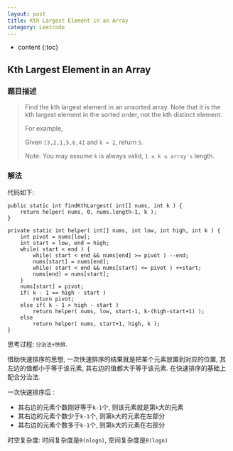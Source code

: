 ```yaml
---
layout: post
title: Kth Largest Element in an Array
category: Leetcode
---
```


* content
{:toc}

## Kth Largest Element in an Array

### 题目描述

> Find the kth largest element in an unsorted array. Note that it is the kth largest element in the sorted order, not the kth distinct element.
>
> For example,
>
> Given `[3,2,1,5,6,4]` and `k = 2`, return `5`.
>
> Note: 
> You may assume `k` is always valid, `1 ≤ k ≤ array's` length.

### 解法

代码如下:

    public static int findKthLargest( int[] nums, int k ) {
        return helper( nums, 0, nums.length-1, k );
    }

    private static int helper( int[] nums, int low, int high, int k ) {
        int pivot = nums[low];
        int start = low, end = high;
        while( start < end ) {
            while( start < end && nums[end] >= pivot ) --end;
            nums[start] = nums[end];
            while( start < end && nums[start] <= pivot ) ++start;
            nums[end] = nums[start];
        }
        nums[start] = pivot;
        if( k - 1 == high - start )
            return pivot;
        else if( k - 1 > high - start )
            return helper( nums, low, start-1, k-(high-start+1) );
        else
            return helper( nums, start+1, high, k );
    }

思考过程: `分治法+快排`.

借助快速排序的思想, 一次快速排序的结果就是把某个元素放置到对应的位置, 其左边的值都小于等于该元素, 其右边的值都大于等于该元素. 在快速排序的基础上配合分治法.

一次快速排序后 :

* 其右边的元素个数刚好等于`k-1`个, 则该元素就是第`k`大的元素
* 其右边的元素个数少于`k-1`个, 则第`k`大的元素在左部分
* 其右边的元素个数多于`k-1`个, 则第`k`大的元素在右部分

时空复杂度: 时间复杂度是`θ(nlogn)`, 空间复杂度是`θ(logn)`